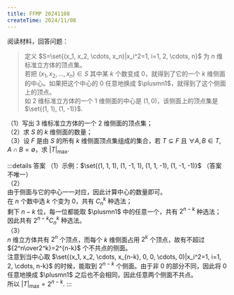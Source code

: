 ```yaml
---    
title: FFMP 20241108
createTime: 2024/11/08  
---    
```

阅读材料，回答问题：  
> 定义 $S=\set{(x_1, x_2, \cdots, x_n)|x_i^2=1, i=1, 2, \cdots, n}$ 为 $n$ 维标准立方体的顶点集。  
若把 $(x_1, x_2, ..., x_n)\in S$ 其中某 $k$ 个数变成 $0$，就得到了它的一个 $k$ 维侧面的中心。如果把这个中心的 $0$ 任意地换成 $\plusmn1$，就得到了这个侧面上的顶点。  
如 $2$ 维标准立方体的一个 $1$ 维侧面的中心是 $(1, 0)$，该侧面上的顶点集是 $\set{(1, 1), (1, -1)}$.  

（1）写出 $3$ 维标准立方体的一个 $2$ 维侧面的顶点集；  
（2）求 $S$ 的 $k$ 维侧面的数量；  
（3）设 $F$ 是由 $S$ 的所有 $k$ 维侧面顶点集组成的集合，若 $T\subseteq F$ 且 $\forall A, B\in T, A\cap B=\emptyset$，求 $|T|_{\max}$.

:::details 答案
（1）示例：$\set{(1, 1, 1), (1, -1, 1), (1, 1, -1), (1, -1, -1)}$ （答案不唯一）  
（2）  
由于侧面与它的中心一一对应，因此计算中心的数量即可。  
在 $n$ 个数中选 $k$ 个变为 $0$，共有 $C^k_n$ 种选法；  
剩下 $n-k$ 位，每一位都能取 $\plusmn1$ 中的任意一个，共有 $2^{n-k}$ 种选法；
因此共有 $2^{n-k}C^k_n$ 种选法。  
（3）  
$n$ 维立方体共有 $2^n$ 个顶点，而每个 $k$ 维侧面占用 $2^k$ 个顶点，故有不超过 ${2^n\over2^k}=2^{n-k}$ 个不共点的侧面。  
注意到当中心取 $\set{(x_1, x_2, \cdots, x_{n-k}, 0, 0, \cdots, 0)|x_i^2=1, i=1, 2, \cdots, n-k}$ 的时候，能取到 $2^{n-k}$ 个侧面。由于非 $0$ 的部分不同，因此将 $0$ 任意地换成 $\plusmn1$ 之后也不会相同，因此任意两个侧面不共点。  
所以 $|T|_{\max} = 2^{n-k}$.
:::
